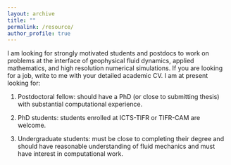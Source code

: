 ```yaml
---
layout: archive
title: ""
permalink: /resource/
author_profile: true
---
```


I am looking for strongly motivated students and postdocs to work on problems at the interface of geophysical fluid dynamics, applied mathematics, and high resolution numerical simulations. If you are looking for a job, write to me with your detailed academic CV. I am at present looking for:

1) Postdoctoral fellow: should have a PhD (or close to submitting thesis) with substantial computational experience.

2) PhD students: students enrolled at ICTS-TIFR or TIFR-CAM are welcome. 
 
3) Undergraduate students: must be close to completing their degree and should have reasonable understanding of fluid mechanics and must have interest in computational work. 
 


<!-- ## I am looking for students interested in working on geophysical turbulence.  

<!-- ## Reanalysis data
[**ERA5**](https://cds.climate.copernicus.eu/cdsapp#!/dataset/reanalysis-era5-pressure-levels?tab=overview) is the fifth generation ECMWF reanalysis for the global climate and weather for the past 4 to 7 decades. ERA5 provides hourly estimates for a large number of atmospheric, ocean-wave and land-surface quantities. 

## Models
[**The System for Atmospheric Modeling (SAM)**](http://rossby.msrc.sunysb.edu/~marat/SAM.html) is a very cute cloud-resolving model. It's useful for conducting idealized cloud-resolving simulaltions for a theoretical purpose. -->





